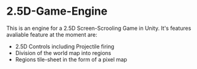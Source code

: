 # 2.5D-Game-Engine

This is an engine for a 2.5D Screen-Scrooling Game in Unity.
It's features avaliable feature at the moment are:
- 2.5D Controls including Projectile firing
- Division of the world map into regions
- Regions tile-sheet in the form of a pixel map
